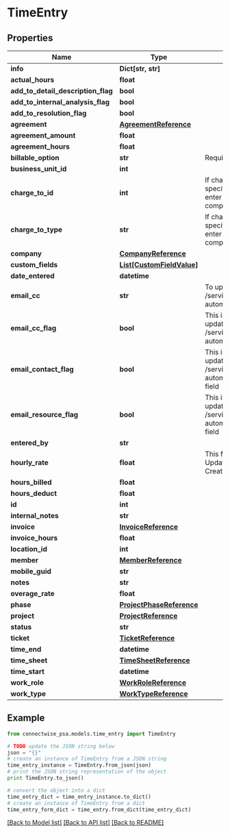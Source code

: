 # TimeEntry


## Properties
Name | Type | Description | Notes
------------ | ------------- | ------------- | -------------
**info** | **Dict[str, str]** |  | [optional] 
**actual_hours** | **float** |  | [optional] 
**add_to_detail_description_flag** | **bool** |  | [optional] 
**add_to_internal_analysis_flag** | **bool** |  | [optional] 
**add_to_resolution_flag** | **bool** |  | [optional] 
**agreement** | [**AgreementReference**](AgreementReference.md) |  | [optional] 
**agreement_amount** | **float** |  | [optional] 
**agreement_hours** | **float** |  | [optional] 
**billable_option** | **str** |  Required On Updates; | [optional] 
**business_unit_id** | **int** |  | [optional] 
**charge_to_id** | **int** | If chargeToId is not specified, we asume you enter time against the company specified | [optional] 
**charge_to_type** | **str** | If chargeToId is not specified, we asume you enter time against the company specified | [optional] 
**company** | [**CompanyReference**](CompanyReference.md) |  | [optional] 
**custom_fields** | [**List[CustomFieldValue]**](CustomFieldValue.md) |  | [optional] 
**date_entered** | **datetime** |  | [optional] 
**email_cc** | **str** | To update this value use the /service/tickets endpoint automaticEmailCc field | [optional] 
**email_cc_flag** | **bool** | This is an action flag. To update this value use the /service/tickets endpoint automaticEmailCcFlag field | [optional] 
**email_contact_flag** | **bool** | This is an action flag. To update this value use the /service/tickets endpoint automaticEmailContactFlag field | [optional] 
**email_resource_flag** | **bool** | This is an action flag. To update this value use the /service/tickets endpoint automaticEmailResourceFlag field | [optional] 
**entered_by** | **str** |  | [optional] 
**hourly_rate** | **float** | This field may only be Updated, it is defaulted on Create | [optional] 
**hours_billed** | **float** |  | [optional] 
**hours_deduct** | **float** |  | [optional] 
**id** | **int** |  | [optional] 
**internal_notes** | **str** |  | [optional] 
**invoice** | [**InvoiceReference**](InvoiceReference.md) |  | [optional] 
**invoice_hours** | **float** |  | [optional] 
**location_id** | **int** |  | [optional] 
**member** | [**MemberReference**](MemberReference.md) |  | [optional] 
**mobile_guid** | **str** |  | [optional] 
**notes** | **str** |  | [optional] 
**overage_rate** | **float** |  | [optional] 
**phase** | [**ProjectPhaseReference**](ProjectPhaseReference.md) |  | [optional] 
**project** | [**ProjectReference**](ProjectReference.md) |  | [optional] 
**status** | **str** |  | [optional] 
**ticket** | [**TicketReference**](TicketReference.md) |  | [optional] 
**time_end** | **datetime** |  | [optional] 
**time_sheet** | [**TimeSheetReference**](TimeSheetReference.md) |  | [optional] 
**time_start** | **datetime** |  | 
**work_role** | [**WorkRoleReference**](WorkRoleReference.md) |  | [optional] 
**work_type** | [**WorkTypeReference**](WorkTypeReference.md) |  | [optional] 

## Example

```python
from connectwise_psa.models.time_entry import TimeEntry

# TODO update the JSON string below
json = "{}"
# create an instance of TimeEntry from a JSON string
time_entry_instance = TimeEntry.from_json(json)
# print the JSON string representation of the object
print TimeEntry.to_json()

# convert the object into a dict
time_entry_dict = time_entry_instance.to_dict()
# create an instance of TimeEntry from a dict
time_entry_form_dict = time_entry.from_dict(time_entry_dict)
```
[[Back to Model list]](../README.md#documentation-for-models) [[Back to API list]](../README.md#documentation-for-api-endpoints) [[Back to README]](../README.md)


